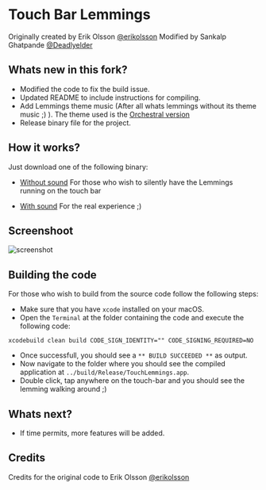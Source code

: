 # Touch Bar Lemmings

Originally created by Erik Olsson [@erikolsson](https://github.com/erikolsson/Touch-Bar-Lemmings)
Modified by Sankalp Ghatpande [@Deadlyelder](https://github.com/Deadlyelder)

## Whats new in this fork?

* Modified the code to fix the build issue.
* Updated README to include instructions for compiling.
* Add Lemmings theme music (After all whats lemmings without its theme music ;) ). The theme used is the [Orchestral version](https://www.youtube.com/watch?v=qT7pyCfygQA)
* Release binary file for the project.

## How it works?

Just download one of the following binary:

* [Without sound](https://github.com/Deadlyelder/Touch-Bar-Lemmings/tree/v1.0) For those who wish to silently have the Lemmings running on the touch bar

* [With sound](https://github.com/Deadlyelder/Touch-Bar-Lemmings/tree/v1.1) For the real experience ;)

## Screenshoot

![screenshot](https://github.com/Deadlyelder/Touch-Bar-Lemmings/blob/master/media/screenshot.jpg?raw=true)

## Building the code

For those who wish to build from the source code follow the following steps:

- Make sure that you have `xcode` installed on your macOS.
- Open the `Terminal` at the folder containing the code and execute the following code:
```
xcodebuild clean build CODE_SIGN_IDENTITY="" CODE_SIGNING_REQUIRED=NO
```
- Once successfull, you should see a `** BUILD SUCCEEDED **` as output.
- Now navigate to the folder where you should see the compiled application at `../build/Release/TouchLemmings.app`.
- Double click, tap anywhere on the touch-bar and you should see the lemming walking around ;)

## Whats next?

* If time permits, more features will be added.

## Credits

Credits for the original code to Erik Olsson [@erikolsson](https://github.com/erikolsson)

